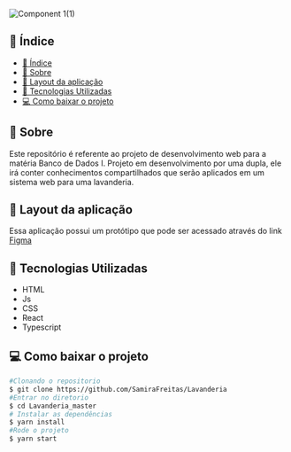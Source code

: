![Component 1(1)](https://user-images.githubusercontent.com/73719899/123692494-42285700-d82d-11eb-94fc-ef08d4df6ad5.png)

## 📜 Índice
- [📜 Índice](#-índice)
- [📝 Sobre](#-sobre)
- [👀 Layout da aplicação](#-layout-da-aplicação)
- [👾 Tecnologias Utilizadas](#-tecnologias-utilizadas)
- [💻 Como baixar o projeto](#-como-baixar-o-projeto)


## 📝 Sobre 
Este repositório é referente ao projeto de desenvolvimento web para a matéria Banco de Dados I. 
Projeto em desenvolvimento por uma dupla, ele irá conter conhecimentos compartilhados que serão aplicados em um sistema web para uma lavanderia. 

## 👀 Layout da aplicação

Essa aplicação possui um protótipo que pode ser acessado através do link  [Figma](https://www.figma.com/file/rdFc8096UUnOuOpaaSLerv/Untitled)


## 👾 Tecnologias Utilizadas 
- HTML  
- Js
- CSS
- React
- Typescript

 
## 💻 Como baixar o projeto 

```bash
#Clonando o repositorio 
$ git clone https://github.com/SamiraFreitas/Lavanderia
#Entrar no diretorio 
$ cd Lavanderia_master
# Instalar as dependências
$ yarn install
#Rode o projeto 
$ yarn start 

```

